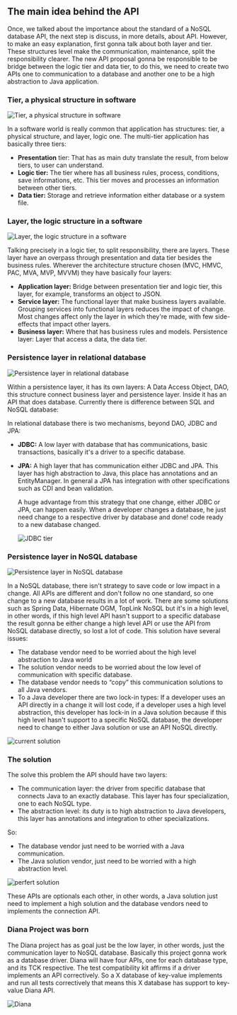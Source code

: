 

## The main idea behind the API


   Once, we talked about the importance about the standard of a NoSQL database API, the next step is discuss, in more details, about API. However, to make an easy explanation, first gonna talk about both layer and tier. These structures level make the communication, maintenance, split the responsibility clearer. The new API proposal gonna be responsible to be bridge between the logic tier and data tier, to do this, we need to create two APIs one to communication to a database and another one to be a high abstraction to Java application.




### Tier, a physical structure in software

![Tier, a physical structure in software
](../images/01.png)



  In a software world is really common that application has structures: tier, a physical structure, and layer, logic one. The multi-tier application has basically three tiers:

* **Presentation** 	tier: That has as main duty translate the result, from below tiers, to user can understand.	
* **Logic tier:** The tier where has all business rules, process, conditions, save 	informations, etc. This tier moves and processes an information between other tiers.
* **Data tier:** Storage and retrieve information either database or a system file.



### Layer, the logic structure in a software


![Layer, the logic structure in a software](../images/02.png)
 
 
   
   Talking precisely in a logic tier, to split responsibility, there are layers. These layer have an overpass through presentation and data tier besides the business rules. Wherever the architecture structure chosen (MVC, HMVC, PAC, MVA, MVP, MVVM) they have basically four layers:

* **Application layer:** Bridge between presentation tier and logic tier, this layer, for example, transforms an object to JSON.
* **Service layer:** The functional layer that make business layers available. Grouping services into functional layers reduces the impact of change. Most 	changes affect only the layer in which they're made, with few side-effects that impact other layers. 	
* **Business layer:** Where that has business rules and models.
Persistence layer: Layer that access a data, the data tier.


###	Persistence layer in relational database


![Persistence layer in relational database](../images/03.png)



  
  Within a persistence layer, it has its own layers: A Data Access Object, DAO, this structure connect business layer and persistence layer. Inside it has an API that does database. Currently there is difference between SQL and NoSQL database:

In relational database there is two mechanisms, beyond DAO, JDBC and JPA:

* **JDBC:** A low layer with database that has communications, basic transactions, 	basically it's a driver to a specific database.	
* **JPA:** A high layer that has communication either JDBC and JPA. This layer has 	high abstraction to Java, this place has annotations and an EntityManager. In general a JPA has integration with other specifications such as CDI and bean validation.
	 	 	
  A huge advantage from this strategy that one change, either JDBC or JPA, can happen easily. When a developer changes a database, he just need change to a respective driver by database and done! code ready to a new database changed.
  
  ![JDBC tier](../images/04.png)
  
  

### Persistence layer in NoSQL database


  
  ![Persistence layer in NoSQL database](../images/06.png)
  
  
  In a NoSQL database, there isn't strategy to save code or low impact in a change. All APIs are different and don't follow no one standard, so one change to a new database results in a lot of work. There are some solutions such as Spring Data, Hibernate OGM, TopLink NoSQL but it's in a high level, in other words, if this high level API hasn't support to a specific database the result gonna be either change a high level API or use the API from NoSQL database directly, so lost a lot of code. This solution have several issues:

* The database vendor need to be worried about the high level abstraction to Java world
* The solution vendor needs to be worried about the low level of communication with specific database.
* The database vendor needs to “copy” this communication solutions to all Java vendors.
* To a Java developer there are two lock-in types: If a developer uses an API directly in a change it will lost code, if a developer uses  a high level abstraction, this developer has lock-in in a Java solution because if  this high level hasn't support to a specific NoSQL database, the developer need to change to either Java solution or use an API NoSQL directly.


![current solution](../images/07.png)



### The solution



The solve this problem the API should have two layers:

* The communication layer: the driver from specific database that connects Java to an exactly database. This layer has four specialization, one to each NoSQL type.
* The abstraction level: its duty is to high abstraction to Java developers, this layer has annotations and integration to other specializations.

So:

* The database vendor just need to be worried with a Java communication.
* The Java solution vendor, just need to be worried with a high abstraction level.


![perfert solution](../images/08.png)


These APIs are optionals each other, in other words, a Java solution just need to implement a high solution and the database vendors need to implements the connection API.


### Diana Project was born

   The Diana project has as goal just be the low layer, in other words, just the communication layer to NoSQL database. Basically this project gonna work as a database driver. Diana will have four APIs, one for each database type, and its TCK respective. The test compatibility kit affirms if a driver implements an API correctively. So a X database of key-value implements and run all tests correctively that means this X database has support to key-value Diana API. 

![Diana ](../images/09.png)
